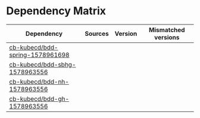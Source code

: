 # Dependency Matrix

Dependency | Sources | Version | Mismatched versions
---------- | ------- | ------- | -------------------
[cb-kubecd/bdd-spring-1578961698](https://github.com/cb-kubecd/bdd-spring-1578961698.git) |  | []() | 
[cb-kubecd/bdd-sbhg-1578963556](https://github.com/cb-kubecd/bdd-sbhg-1578963556.git) |  | []() | 
[cb-kubecd/bdd-nh-1578963556](https://github.com/cb-kubecd/bdd-nh-1578963556.git) |  | []() | 
[cb-kubecd/bdd-gh-1578963556](https://github.com/cb-kubecd/bdd-gh-1578963556.git) |  | []() | 
